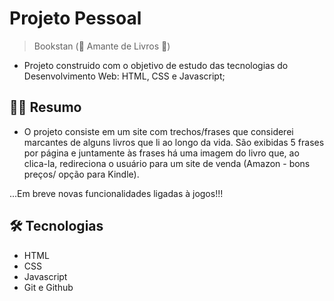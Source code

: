 # Projeto Pessoal
> Bookstan (💟 Amante de Livros 💟)
* Projeto construido com o objetivo de estudo das tecnologias do Desenvolvimento Web: HTML, CSS e Javascript;

## ✍🏻 Resumo 
* O projeto consiste em um site com trechos/frases que considerei marcantes de alguns livros que li ao longo da vida.
São exibidas 5 frases por página e juntamente às frases há uma imagem do livro que, ao clica-la, redireciona o usuário para um site de venda (Amazon - bons preços/ opção para Kindle).

...Em breve novas funcionalidades ligadas à jogos!!!

## 🛠 Tecnologias
- HTML
- CSS
- Javascript
- Git e Github
